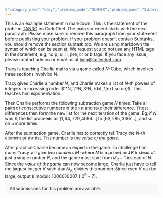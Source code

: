 ```yaml
---
{"category_name":"easy","problem_code":"SUBMEX","problem_name":"Subarray Mex","problemComponents":{"constraints":"- $1 \\leq T \\leq 1200$\n- $1 \\leq N \\leq 10^5$\n- $0 \\le A_i \\le N$\n- $1 \\leq X,K \\leq N$\n- The sum of $N$ over all test cases does not exceed $3\\cdot 10^5$\n","constraintsState":true,"subtasks":"","subtasksState":true,"inputFormat":"- The first line of input contains a single integer $T$, denoting the number of test cases. The description of $T$ test cases follows.\n- Each test case consists of a single line of input, containing three space-separated integers $N, K, X$ — the length of the required array, the length of subarrays to be checked, and the required MEX value respectively.\n","inputFormatState":true,"outputFormat":"For each test case, output a single line containing the answer:\n- If no array satisfying the conditions exists, print $-1$.\n- Otherwise, print $N$ space-separated integers denoting the elements of the array, the $i^{th}$ of which is $A_i$.\n\nIf there are multiple answers, you can output **any** of them.\n","outputFormatState":true,"sampleTestCases":{"0":{"id":1,"input":"3\n3 3 3\n4 3 2\n5 4 5","output":"0 1 2\n1 0 1 1\n-1","explanation":"**Test Case $1$**: One possible answer is $[0,1,2]$. The subarray of length $3$ has MEX $3$. Other possible answers are $[0,2,1]$, $[1,0,2]$, $[1,2,0]$, $[2,0,1]$, $[2,1,0]$.\n\n**Test Case $2$**: One possible answer is $[1,0,1,1]$. There are two subarrays of length $3$ — $[1, 0, 1]$ and $[0, 1, 1]$. Both of them have MEX $2$, as required.\n\n**Test Case $3$**: There is no array that satisfies the given conditions.\n","isDeleted":false}}},"video_editorial_url":"https://youtu.be/H2cDqQLzb_8","languages_supported":{"0":"CPP14","1":"C","2":"JAVA","3":"PYTH 3.6","4":"CPP17","5":"PYTH","6":"PYP3","7":"CS2","8":"ADA","9":"PYPY","10":"TEXT","11":"PAS fpc","12":"NODEJS","13":"RUBY","14":"PHP","15":"GO","16":"HASK","17":"TCL","18":"PERL","19":"SCALA","20":"LUA","21":"kotlin","22":"BASH","23":"JS","24":"LISP sbcl","25":"rust","26":"PAS gpc","27":"BF","28":"CLOJ","29":"R","30":"D","31":"CAML","32":"FORT","33":"ASM","34":"swift","35":"FS","36":"WSPC","37":"LISP clisp","38":"SQL","39":"SCM guile","40":"PERL6","41":"ERL","42":"CLPS","43":"ICK","44":"NICE","45":"PRLG","46":"ICON","47":"COB","48":"SCM chicken","49":"PIKE","50":"SCM qobi","51":"ST","52":"SQLQ","53":"NEM"},"max_timelimit":1,"source_sizelimit":50000,"problem_author":"utkarsh_adm","problem_tester":"","date_added":"22-01-2022","tags":{"0":"simple","1":"start23","2":"utkarsh_adm"},"problem_difficulty_level":"Unavailable","best_tag":"","editorial_url":"https://discuss.codechef.com/problems/SUBMEX","time":{"view_start_date":1643218200,"submit_start_date":1643218200,"visible_start_date":1643218200,"end_date":1735669800},"is_direct_submittable":false,"problemDiscussURL":"https://discuss.codechef.com/search?q=SUBMEX","is_proctored":false,"visitedContests":{},"layout":"problem"}
---
```

This is an example statement in markdown. This is the statement of the problem [TANDC](https://codechef.com/problems/TANDC) on CodeChef. The main statement starts with the next paragraph. Please make sure to remove this paragraph from your statement before publishing your problem. If your problem doesn't contain Subtasks, you should remove the section subtask too. We are using markdown the syntax of which can be seen [at](https://github.com/showdownjs/showdown/wiki/Showdown's-Markdown-syntax). We request you to not use any HTML tags in the statement, e.g. no p, ul, li, pre, br or b tags. If you face any issue, please contact admins or email us at help@codechef.com.

Tracy is teaching Charlie maths via a game called $N$-Cube, which involves three sections involving $N$.

Tracy gives Charlie a number $N$, and Charlie makes a list of $N$-th powers of integers in increasing order $1^N, 2^N, 3^N, \dot, \text{so on}$. This teaches him exponentiation.

Then Charlie performs the following subtraction game $N$ times: Take all pairs of consecutive numbers in the list and take their difference. These differences then form the new list for the next iteration of the game. Eg, if $N$ was 6, the list proceeds as $[1, 64, 729, 4096 ... ]$ to $[63, 685, 3367 ...]$, and so on $5$ more times.

After the subtraction game, Charlie has to correctly tell Tracy the $N$-th element of the list. This number is the *value of the game*.

After practice Charlie became an expert in the game. To challenge him more, Tracy will give two numbers $M$ (where $M$ is a prime) and $R$ instead of just a single number $N$, and the game must start from $M_R - 1$ instead of $N$. Since the *value of the game* can now become large, Charlie just have to tell the largest integer $K$ such that $M_K$ divides this number. Since even $K$ can be large, output $K$ modulo 1000000007 ($10^9 + 7$).

<aside style='background: #f8f8f8;padding: 10px 15px;'><div>All submissions for this problem are available.</div></aside>